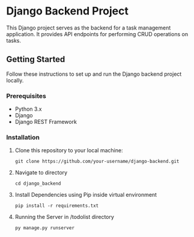 # Django Backend Project

This Django project serves as the backend for a task management application. It provides API endpoints for performing CRUD operations on tasks.

## Getting Started

Follow these instructions to set up and run the Django backend project locally.

### Prerequisites

- Python 3.x
- Django
- Django REST Framework

### Installation

1. Clone this repository to your local machine:

   ```
   git clone https://github.com/your-username/django-backend.git
   ```

2. Navigate to directory

    ```
    cd django_backend
    ```

3. Install Dependencies using Pip inside virtual environment

    ```
    pip install -r requirements.txt
    ```

4. Running the Server in /todolist directory

    ```
    py manage.py runserver
    ```